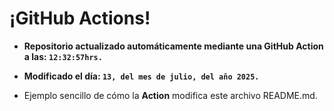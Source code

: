 # ¡GitHub Actions!
* **Repositorio actualizado automáticamente mediante una GitHub Action a las: `12:32:57hrs.`**
* **Modificado el día: `13, del mes de julio, del año 2025.`**

* Ejemplo sencillo de cómo la **Action** modifica este archivo README.md.
